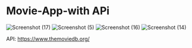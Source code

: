 # Movie-App-with APi
![Screenshot (17)](https://user-images.githubusercontent.com/112042894/194789356-e7761ed7-fc97-438d-8e39-7d6c7641c7b0.png)
![Screenshot (5)](https://user-images.githubusercontent.com/112042894/194789368-5c7939a7-65f3-43c6-80b8-073472f9a515.png)
![Screenshot (16)](https://user-images.githubusercontent.com/112042894/194789371-ada10ff8-1dde-4d1a-8f96-4568fa70e099.png)
![Screenshot (14)](https://user-images.githubusercontent.com/112042894/194789385-fdd9a7cc-b758-45c5-a809-715f72ee45b4.png)

API: https://www.themoviedb.org/
